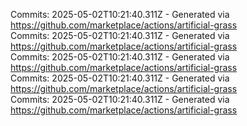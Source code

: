 Commits: 2025-05-02T10:21:40.311Z - Generated via https://github.com/marketplace/actions/artificial-grass
<br>
Commits: 2025-05-02T10:21:40.311Z - Generated via https://github.com/marketplace/actions/artificial-grass
<br>
Commits: 2025-05-02T10:21:40.311Z - Generated via https://github.com/marketplace/actions/artificial-grass
<br>
Commits: 2025-05-02T10:21:40.311Z - Generated via https://github.com/marketplace/actions/artificial-grass
<br>
Commits: 2025-05-02T10:21:40.311Z - Generated via https://github.com/marketplace/actions/artificial-grass
<br>
